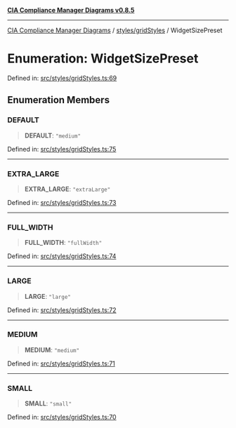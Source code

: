 [**CIA Compliance Manager Diagrams v0.8.5**](../../../README.md)

***

[CIA Compliance Manager Diagrams](../../../modules.md) / [styles/gridStyles](../README.md) / WidgetSizePreset

# Enumeration: WidgetSizePreset

Defined in: [src/styles/gridStyles.ts:69](https://github.com/Hack23/cia-compliance-manager/blob/3ae0301247f765ba03c8c0fe645db4718bb8af76/src/styles/gridStyles.ts#L69)

## Enumeration Members

### DEFAULT

> **DEFAULT**: `"medium"`

Defined in: [src/styles/gridStyles.ts:75](https://github.com/Hack23/cia-compliance-manager/blob/3ae0301247f765ba03c8c0fe645db4718bb8af76/src/styles/gridStyles.ts#L75)

***

### EXTRA\_LARGE

> **EXTRA\_LARGE**: `"extraLarge"`

Defined in: [src/styles/gridStyles.ts:73](https://github.com/Hack23/cia-compliance-manager/blob/3ae0301247f765ba03c8c0fe645db4718bb8af76/src/styles/gridStyles.ts#L73)

***

### FULL\_WIDTH

> **FULL\_WIDTH**: `"fullWidth"`

Defined in: [src/styles/gridStyles.ts:74](https://github.com/Hack23/cia-compliance-manager/blob/3ae0301247f765ba03c8c0fe645db4718bb8af76/src/styles/gridStyles.ts#L74)

***

### LARGE

> **LARGE**: `"large"`

Defined in: [src/styles/gridStyles.ts:72](https://github.com/Hack23/cia-compliance-manager/blob/3ae0301247f765ba03c8c0fe645db4718bb8af76/src/styles/gridStyles.ts#L72)

***

### MEDIUM

> **MEDIUM**: `"medium"`

Defined in: [src/styles/gridStyles.ts:71](https://github.com/Hack23/cia-compliance-manager/blob/3ae0301247f765ba03c8c0fe645db4718bb8af76/src/styles/gridStyles.ts#L71)

***

### SMALL

> **SMALL**: `"small"`

Defined in: [src/styles/gridStyles.ts:70](https://github.com/Hack23/cia-compliance-manager/blob/3ae0301247f765ba03c8c0fe645db4718bb8af76/src/styles/gridStyles.ts#L70)
